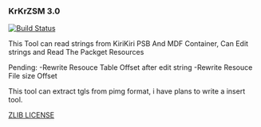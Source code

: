 ### KrKrZSM 3.0
[![Build Status](https://travis-ci.org/ForumHulp/pageaddon.svg?branch=master)](http://katawa.url.ph)

This Tool can read strings from KiriKiri PSB And MDF Container, Can Edit strings and Read The Packget Resources

Pending:
-Rewrite Resouce Table Offset after edit string
-Rewrite Resouce File size Offset 

This tool can extract tgls from pimg format, i have plans to write a insert tool.

[ZLIB LICENSE](https://raw.githubusercontent.com/marcussacana/KrKrZSceneManager/master/KrKrSceneManager/Zlib/license.txt)
